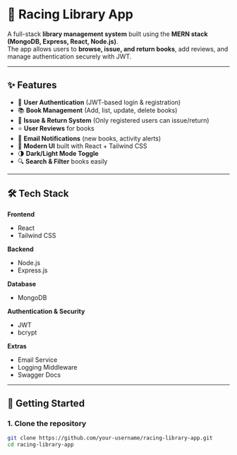  # 🚀 Racing Library App

A full-stack **library management system** built using the **MERN stack (MongoDB, Express, React, Node.js)**.  
The app allows users to **browse, issue, and return books**, add reviews, and manage authentication securely with JWT.

---

## ✨ Features

- 🔐 **User Authentication** (JWT-based login & registration)
- 📚 **Book Management** (Add, list, update, delete books)
- 📖 **Issue & Return System** (Only registered users can issue/return)
- ⭐ **User Reviews** for books
- 📧 **Email Notifications** (new books, activity alerts)
- 🎨 **Modern UI** built with React + Tailwind CSS
- 🌗 **Dark/Light Mode Toggle**
- 🔍 **Search & Filter** books easily

---

## 🛠 Tech Stack

**Frontend**  
- React  
- Tailwind CSS  

**Backend**  
- Node.js  
- Express.js  

**Database**  
- MongoDB  

**Authentication & Security**  
- JWT  
- bcrypt  

**Extras**  
- Email Service  
- Logging Middleware  
- Swagger Docs  

---

## 🚦 Getting Started

### 1. Clone the repository
```bash
git clone https://github.com/your-username/racing-library-app.git
cd racing-library-app
